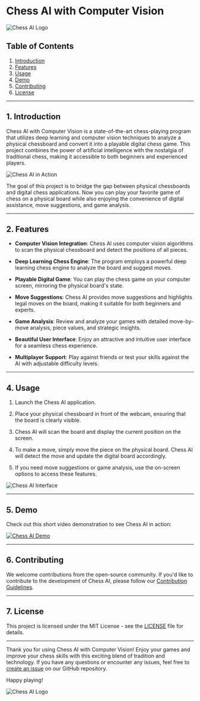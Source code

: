 # Chess AI with Computer Vision

![Chess AI Logo](images/chess_ai_logo.png)

## Table of Contents
1. [Introduction](#introduction)
2. [Features](#features)
4. [Usage](#usage)
5. [Demo](#demo)
6. [Contributing](#contributing)
7. [License](#license)

---

## 1. Introduction

Chess AI with Computer Vision is a state-of-the-art chess-playing program that utilizes deep learning and computer vision techniques to analyze a physical chessboard and convert it into a playable digital chess game. This project combines the power of artificial intelligence with the nostalgia of traditional chess, making it accessible to both beginners and experienced players.

![Chess AI in Action](images/chess_ai_in_action.png)

The goal of this project is to bridge the gap between physical chessboards and digital chess applications. Now you can play your favorite game of chess on a physical board while also enjoying the convenience of digital assistance, move suggestions, and game analysis.

---

## 2. Features

- **Computer Vision Integration**: Chess AI uses computer vision algorithms to scan the physical chessboard and detect the positions of all pieces.

- **Deep Learning Chess Engine**: The program employs a powerful deep learning chess engine to analyze the board and suggest moves.

- **Playable Digital Game**: You can play the chess game on your computer screen, mirroring the physical board's state.

- **Move Suggestions**: Chess AI provides move suggestions and highlights legal moves on the board, making it suitable for both beginners and experts.

- **Game Analysis**: Review and analyze your games with detailed move-by-move analysis, piece values, and strategic insights.

- **Beautiful User Interface**: Enjoy an attractive and intuitive user interface for a seamless chess experience.

- **Multiplayer Support**: Play against friends or test your skills against the AI with adjustable difficulty levels.

---

## 4. Usage

1. Launch the Chess AI application.

2. Place your physical chessboard in front of the webcam, ensuring that the board is clearly visible.

3. Chess AI will scan the board and display the current position on the screen.

4. To make a move, simply move the piece on the physical board. Chess AI will detect the move and update the digital board accordingly.

5. If you need move suggestions or game analysis, use the on-screen options to access these features.

![Chess AI Interface](images/chess_ai_interface.png)

---

## 5. Demo

Check out this short video demonstration to see Chess AI in action:

[![Chess AI Demo](images/chess_ai_demo_thumbnail.png)](https://www.youtube.com/watch?v=yourvideourl)

---

## 6. Contributing

We welcome contributions from the open-source community. If you'd like to contribute to the development of Chess AI, please follow our [Contribution Guidelines](CONTRIBUTING.md).

---

## 7. License

This project is licensed under the MIT License - see the [LICENSE](LICENSE) file for details.

---

Thank you for using Chess AI with Computer Vision! Enjoy your games and improve your chess skills with this exciting blend of tradition and technology. If you have any questions or encounter any issues, feel free to [create an issue](https://github.com/yourusername/chess-ai/issues) on our GitHub repository.

Happy playing!

![Chess AI Logo](images/chess_ai_logo.png)
